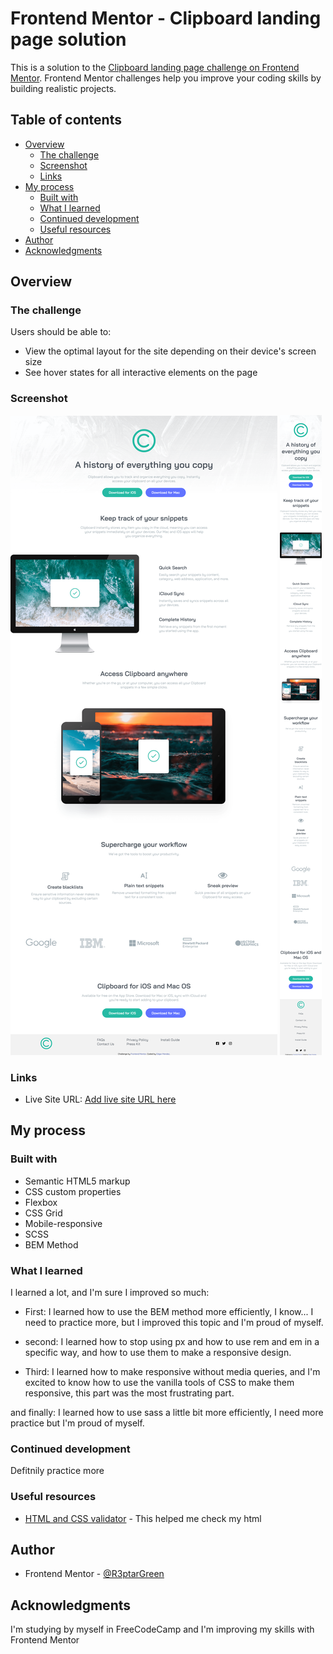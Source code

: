 # Frontend Mentor - Clipboard landing page solution

This is a solution to the [Clipboard landing page challenge on Frontend Mentor](https://www.frontendmentor.io/challenges/clipboard-landing-page-5cc9bccd6c4c91111378ecb9). Frontend Mentor challenges help you improve your coding skills by building realistic projects. 

## Table of contents

- [Overview](#overview)
  - [The challenge](#the-challenge)
  - [Screenshot](#screenshot)
  - [Links](#links)
- [My process](#my-process)
  - [Built with](#built-with)
  - [What I learned](#what-i-learned)
  - [Continued development](#continued-development)
  - [Useful resources](#useful-resources)
- [Author](#author)
- [Acknowledgments](#acknowledgments)

## Overview

### The challenge

Users should be able to:

- View the optimal layout for the site depending on their device's screen size
- See hover states for all interactive elements on the page

### Screenshot

![Desktop](/Assets/images/1%20Screenshot%202023-03-10%20at%2000-56-16%20Clipboard%20landing%20page.png)
![Mobile](/Assets/images/2%20Screenshot%202023-03-10%20at%2000-56-37%20Clipboard%20landing%20page.png)

### Links

- Live Site URL: [Add live site URL here](https://your-live-site-url.com)

## My process

### Built with

- Semantic HTML5 markup
- CSS custom properties
- Flexbox
- CSS Grid
- Mobile-responsive
- SCSS
- BEM Method

### What I learned
I learned a lot, and I'm sure I improved so much:

- First: I learned how to use the BEM method more efficiently, I know... I need to practice more, but I improved this topic and I'm proud of myself.  

- second: I learned how to stop using px and how to use rem and em in a specific way, and how to use them to make a responsive design.

- Third: I learned how to make responsive without media queries, and I'm excited to know how to use the vanilla tools of CSS to make them responsive, this part was the most 
frustrating part.

and finally: I learned how to use sass a little bit more efficiently, I need more practice but I'm proud of myself.

### Continued development

Defitnily practice more

### Useful resources

- [HTML and CSS validator](https://jigsaw.w3.org/css-validator/#validate_by_upload) - This helped me check my html

## Author

- Frontend Mentor - [@R3ptarGreen](https://www.frontendmentor.io/profile/yourusername)

## Acknowledgments

I'm studying by myself in FreeCodeCamp and I'm improving my skills with Frontend Mentor
